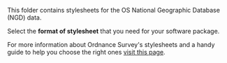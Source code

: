 This folder contains stylesheets for the OS National Geographic Database (NGD) data.

Select the **format of stylesheet** that you need for your software package.

For more information about Ordnance Survey's stylesheets and a handy guide to help you choose the right ones [visit this page](http://www.ordnancesurvey.co.uk/resources/carto-design/cartographic-stylesheets.html).
